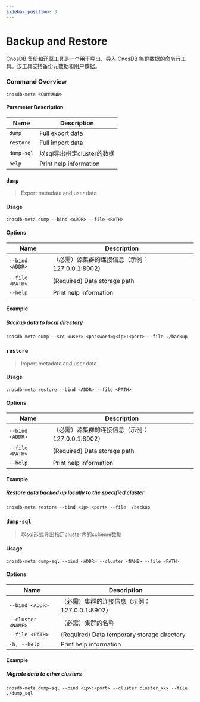 ```yaml
---
sidebar_position: 3
---
```


# Backup and Restore

CnosDB 备份和还原工具是一个用于导出、导入 CnosDB 集群数据的命令行工具。该工具支持备份元数据和用户数据。

### Command Overview

`cnosdb-meta <COMMAND>`

#### Parameter Description

| Name       | Description            |
| ---------- | ---------------------- |
| `dump`     | Full export data       |
| `restore`  | Full import data       |
| `dump-sql` | 以sql导出指定cluster的数据     |
| `help`     | Print help information |

### `dump`

> Export metadata and user data

#### Usage

```shell
cnosdb-meta dump --bind <ADDR> --file <PATH>
```

#### Options

| Name            | Description                                                                                     |
| --------------- | ----------------------------------------------------------------------------------------------- |
| `--bind <ADDR>` | （必需）源集群的连接信息（示例：127.0.0.1:8902） |
| `--file <PATH>` | (Required) Data storage path                                                 |
| `--help`        | Print help information                                                                          |

#### Example

##### Backup data to local directory

```shell
cnosdb-meta dump --src <user>:<password>@<ip>:<port> --file ./backup
```

### `restore`

> Import metadata and user data

#### Usage

```shell
cnosdb-meta restore --bind <ADDR> --file <PATH>
```

#### Options

| Name            | Description                                                                                     |
| --------------- | ----------------------------------------------------------------------------------------------- |
| `--bind <ADDR>` | （必需）源集群的连接信息（示例：127.0.0.1:8902） |
| `--file <PATH>` | (Required) Data storage path                                                 |
| `--help`        | Print help information                                                                          |

#### Example

##### Restore data backed up locally to the specified cluster

```shell
cnosdb-meta restore --bind <ip>:<port> --file ./backup 
```

#####

### `dump-sql`

> 以sql形式导出指定cluster内的scheme数据

#### Usage

```shell
cnosdb-meta dump-sql --bind <ADDR> --cluster <NAME> --file <PATH>
```

#### Options

| Name               | Description                                                                                    |
| ------------------ | ---------------------------------------------------------------------------------------------- |
| `--bind <ADDR>`    | （必需）集群的连接信息（示例：127.0.0.1:8902） |
| `--cluster <NAME>` | （必需）集群的名称                                                                                      |
| `--file <PATH>`    | (Required) Data temporary storage directory                                 |
| `-h, --help`       | Print help information                                                                         |

#### Example

##### Migrate data to other clusters

```shell
cnosdb-meta dump-sql --bind <ip>:<port> --cluster cluster_xxx --file ./dump_sql
```
